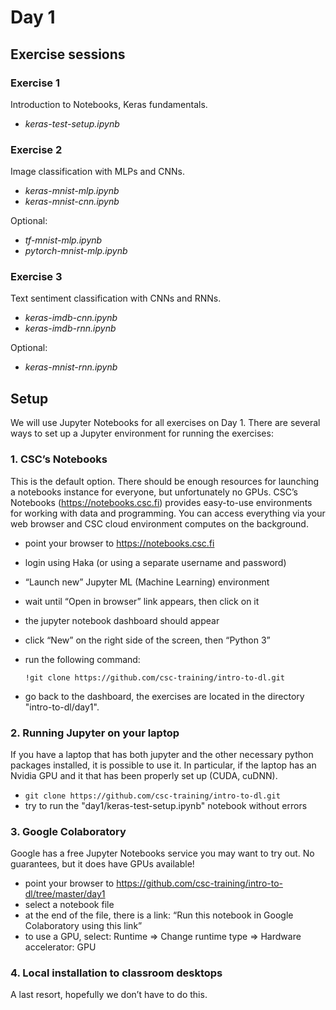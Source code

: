 # Day 1

## Exercise sessions

### Exercise 1

Introduction to Notebooks, Keras fundamentals.

* *keras-test-setup.ipynb*

### Exercise 2

Image classification with MLPs and CNNs.

* *keras-mnist-mlp.ipynb*
* *keras-mnist-cnn.ipynb*

Optional: 

* *tf-mnist-mlp.ipynb* 
* *pytorch-mnist-mlp.ipynb*

### Exercise 3

Text sentiment classification with CNNs and RNNs.

* *keras-imdb-cnn.ipynb*
* *keras-imdb-rnn.ipynb*

Optional: 

* *keras-mnist-rnn.ipynb*

## Setup

We will use Jupyter Notebooks for all exercises on Day 1. There are several ways to set up a Jupyter environment for running the exercises:

### 1. CSC’s Notebooks

This is the default option. There should be enough resources for launching a notebooks instance for everyone, but unfortunately no GPUs. CSC’s Notebooks (https://notebooks.csc.fi) provides easy-to-use environments for working with data and programming. You can access everything via your web browser and CSC cloud environment computes on the background.

* point your browser to https://notebooks.csc.fi
* login using Haka (or using a separate username and password)
* “Launch new” Jupyter ML (Machine Learning) environment
* wait until “Open in browser” link appears, then click on it
* the jupyter notebook dashboard should appear
* click “New” on the right side of the screen, then “Python 3”
* run the following command:

    `!git clone https://github.com/csc-training/intro-to-dl.git`

* go back to the dashboard, the exercises are located in the directory "intro-to-dl/day1".
  
### 2. Running Jupyter on your laptop

If you have a laptop that has both jupyter and the other necessary python packages installed, it is possible to use it. In particular, if the laptop has an Nvidia GPU and it that has been properly set up (CUDA, cuDNN).

* `git clone https://github.com/csc-training/intro-to-dl.git`   
* try to run the "day1/keras-test-setup.ipynb" notebook without errors

### 3. Google Colaboratory

Google has a free Jupyter Notebooks service you may want to try out. No guarantees, but it does have GPUs available!

* point your browser to https://github.com/csc-training/intro-to-dl/tree/master/day1 
* select a notebook file
* at the end of the file, there is a link: “Run this notebook in Google Colaboratory using this link”
* to use a GPU, select: Runtime => Change runtime type => Hardware accelerator: GPU

### 4. Local installation to classroom desktops

A last resort, hopefully we don’t have to do this.
